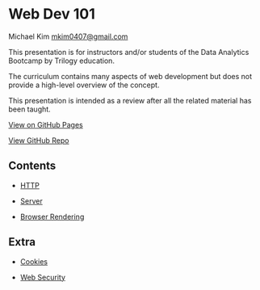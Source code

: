 # Web Dev 101

Michael Kim <mkim0407@gmail.com>

This presentation is for instructors and/or students of the Data Analytics Bootcamp by Trilogy education.

The curriculum contains many aspects of web development
but does not provide a high-level overview of the concept.

This presentation is intended as a review after all the related material has been taught.

[View on GitHub Pages](https://michaelkim0407.github.io/webdev-101/)

[View GitHub Repo](https://github.com/MichaelKim0407/webdev-101)

## Contents

* [HTTP](01-http/README.md)

* [Server](02-server/README.md)

* [Browser Rendering](03-browser/README.md)

## Extra

* [Cookies](91-cookies/README.md)

* [Web Security](92-security/README.md)

